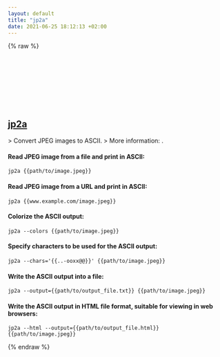 ```yaml
---
layout: default
title: "jp2a"
date: 2021-06-25 18:12:13 +02:00
---
```

{% raw %}
<h2 id="jp2a">
  <a href="/en/common/jp2a.html">jp2a</a> <a href="#jp2a"><svg class="icon">
    <use href="/assets/images/unicode_sprite.svg#link" />
  </svg></a>
</h2>
> Convert JPEG images to ASCII.
> More information: <https://csl.name/jp2a/>.

#### Read JPEG image from a file and print in ASCII:
```shell
jp2a {{path/to/image.jpeg}}
```
#### Read JPEG image from a URL and print in ASCII:
```shell
jp2a {{www.example.com/image.jpeg}}
```
#### Colorize the ASCII output:
```shell
jp2a --colors {{path/to/image.jpeg}}
```
#### Specify characters to be used for the ASCII output:
```shell
jp2a --chars='{{..-ooxx@@}}' {{path/to/image.jpeg}}
```
#### Write the ASCII output into a file:
```shell
jp2a --output={{path/to/output_file.txt}} {{path/to/image.jpeg}}
```
#### Write the ASCII output in HTML file format, suitable for viewing in web browsers:
```shell
jp2a --html --output={{path/to/output_file.html}} {{path/to/image.jpeg}}
```
{% endraw %}